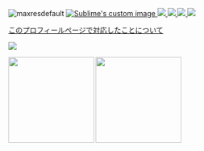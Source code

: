 ![maxresdefault](https://github.com/reef1447/reef1447.github.io/blob/main/8a7ef97955b98ebb93db40bae9892e29.jpeg)
[![Sublime's custom image](https://github.com/miwashutaro0611/miwashutaro0611//raw/main/image/black.gif)
](https://codepen.io/miwashutaro0611/pen/rNwzKwK)
[![](https://img.shields.io/twitter/follow/jackmiwamiwa?label=Twitter&logo=twitter&style=flat)
](http://twitter.com/jackmiwamiwa)
[![](https://img.shields.io/github/followers/miwashutaro0611?label=follow&logo=github&style=flat)
](https://github.com/miwashutaro0611)
[![](https://qiita-badge.apiapi.app/s/miwashutaro0611/posts.svg)
](http://qiita.com/miwashutaro0611)
[![](https://qiita-badge.apiapi.app/s/miwashutaro0611/contributions.svg)
](http://qiita.com/miwashutaro0611)

[このプロフィールページで対応したことについて](https://jackswim3411.hatenablog.com/entry/2021/09/18/205206)

![](https://github-profile-summary-cards.vercel.app/api/cards/profile-details?username=miwashutaro0611&theme=dracula)

<p>
<a href="https://github.com/miwashutaro0611">
  <img align="left" height="170px" src="https://github-readme-stats.vercel.app/api?username=miwashutaro0611&count_private=true&show_icons=true&theme=dracula" />
</a>
<a href="https://github.com/miwashutaro0611">
  <img align="left" height="170px" src="https://github-readme-stats.vercel.app/api/top-langs/?username=miwashutaro0611&layout=compact&theme=dracula" />
</a>
</p>


